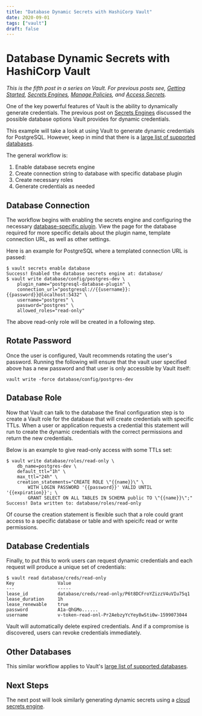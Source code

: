 ```yaml
---
title: "Database Dynamic Secrets with HashiCorp Vault"
date: 2020-09-01
tags: ["vault"]
draft: false
---
```


# Database Dynamic Secrets with HashiCorp Vault

*This is the fifth post in a series on Vault. For previous posts see,
[Getting Started](/post/vault-getting-started),
[Secrets Engines](/post/vault-secrets-engine),
[Manage Policies](/post/vault-manage-policies), and
[Access Secrets](/post/vault-access-secrets).*

One of the key powerful features of Vault is the ability to dynamically generate
credentials. The previous post on [Secrets Engines](/post/vault-secrets-engine)
discussed the possible database options Vault provides for dynamic
credentials.

This example will take a look at using Vault to generate dynamic credentials
for PostgreSQL. However, keep in mind that there is a
[large list of supported databases](https://www.vaultproject.io/docs/secrets/databases#database-capabilities).

The general workflow is:

1. Enable database secrets engine
1. Create connection string to database with specific database plugin
1. Create necessary roles
1. Generate credentials as needed

## Database Connection

The workflow begins with enabling the secrets engine and configuring the
necessary [database-specific plugin](https://www.vaultproject.io/docs/secrets/databases#database-capabilities). View the page for the database required for
more specific details about the plugin name, template connection URL, as well as
other settings.

Here is an example for PostgreSQL where a templated connection URL is passed:

```shell
$ vault secrets enable database
Success! Enabled the database secrets engine at: database/
$ vault write database/config/postgres-dev \
    plugin_name="postgresql-database-plugin" \
    connection_url="postgresql://{{username}}:{{password}}@localhost:5432" \
    username="postgres" \
    password="postgres" \
    allowed_roles="read-only"
```

The above read-only role will be created in a following step.

## Rotate Password

Once the user is configured, Vault recommends rotating the user's password.
Running the following will ensure that the vault user specified above has a new
password and that user is only accessible by Vault itself:

```shell
vault write -force database/config/postgres-dev
```

## Database Role

Now that Vault can talk to the database the final configuration step is to
create a Vault role for the database that will create credentials with specific
TTLs. When a user or application requests a credential this statement will run
to create the dynamic credentials with the correct permissions and return the
new credentials.

Below is an example to give read-only access with some TTLs set:

```shell
$ vault write database/roles/read-only \
    db_name=postgres-dev \
    default_ttl="1h" \
    max_ttl="24h" \
    creation_statements="CREATE ROLE \"{{name}}\" \
        WITH LOGIN PASSWORD '{{password}}' VALID UNTIL '{{expiration}}'; \
        GRANT SELECT ON ALL TABLES IN SCHEMA public TO \"{{name}}\";"
Success! Data written to: database/roles/read-only
```

Of course the creation statement is flexible such that a role could grant
access to a specific database or table and with speicifc read or write
permissions.

## Database Credentials

Finally, to put this to work users can request dynamic credentials and each
request will produce a unique set of credentials:

```shell
$ vault read database/creds/read-only
Key                Value
---                -----
lease_id           database/creds/read-only/P6t8DCFroYZizzV4uVIu75q1
lease_duration     1h
lease_renewable    true
password           A1a-QhGMo......
username           v-token-read-onl-Pr2AebzyYcYey8wSti0w-1599073044
```

Vault will automatically delete expired credentials. And if a compromise is
discovered, users can revoke credentials immediately.

## Other Databases

This similar workflow applies to Vault's
[large list of supported databases](https://www.vaultproject.io/docs/secrets/databases#database-capabilities).

## Next Steps

The next post will look similarly generating dynamic secrets using a
[cloud secrets engine](/post/vault-cloud-dynamic-secrets).
